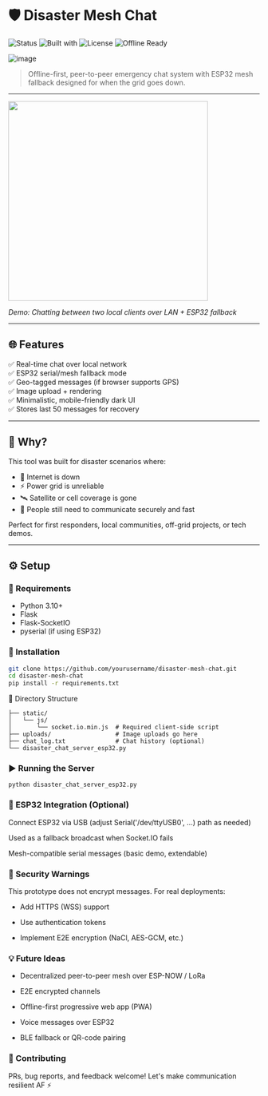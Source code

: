 # 🛡️ Disaster Mesh Chat

![Status](https://img.shields.io/badge/status-alpha-blueviolet)
![Built with](https://img.shields.io/badge/Python-3.10+-yellow?logo=python)
![License](https://img.shields.io/badge/license-MIT-green)
![Offline Ready](https://img.shields.io/badge/offline-mesh--compatible-critical)

![image](https://github.com/user-attachments/assets/7b27496f-40ef-473f-99e9-915dd43b9bb8)


> Offline-first, peer-to-peer emergency chat system with ESP32 mesh fallback  designed for when the grid goes down.

---


<img src="https://github.com/user-attachments/assets/045ac784-d472-43e2-a0ff-26c2a529b878" width="400"/>


*Demo: Chatting between two local clients over LAN + ESP32 fallback*

---

## 🌐 Features

✅ Real-time chat over local network  
✅ ESP32 serial/mesh fallback mode  
✅ Geo-tagged messages (if browser supports GPS)  
✅ Image upload + rendering  
✅ Minimalistic, mobile-friendly dark UI  
✅ Stores last 50 messages for recovery  

---

## 🧠 Why?

This tool was built for disaster scenarios where:

- 📡 Internet is down
- ⚡ Power grid is unreliable
- 🛰️ Satellite or cell coverage is gone
- 👥 People still need to communicate securely and fast

Perfect for first responders, local communities, off-grid projects, or tech demos.

---

## ⚙️ Setup

### 🔧 Requirements

- Python 3.10+
- Flask
- Flask-SocketIO
- pyserial (if using ESP32)

### 💾 Installation

```bash
git clone https://github.com/yourusername/disaster-mesh-chat.git
cd disaster-mesh-chat
pip install -r requirements.txt
```

📁 Directory Structure
```
├── static/
│   └── js/
│       └── socket.io.min.js  # Required client-side script
├── uploads/                  # Image uploads go here
├── chat_log.txt              # Chat history (optional)
└── disaster_chat_server_esp32.py
```

### ▶️ Running the Server
```
python disaster_chat_server_esp32.py
```

### 🔌 ESP32 Integration (Optional)
Connect ESP32 via USB (adjust Serial('/dev/ttyUSB0', ...) path as needed)

Used as a fallback broadcast when Socket.IO fails

Mesh-compatible serial messages (basic demo, extendable)

### 🔐 Security Warnings
This prototype does not encrypt messages. For real deployments:

- Add HTTPS (WSS) support

- Use authentication tokens

- Implement E2E encryption (NaCl, AES-GCM, etc.)

### 💡 Future Ideas
- Decentralized peer-to-peer mesh over ESP-NOW / LoRa

- E2E encrypted channels

- Offline-first progressive web app (PWA)

- Voice messages over ESP32

- BLE fallback or QR-code pairing

### 🤝 Contributing
PRs, bug reports, and feedback welcome!
Let's make communication resilient AF ⚡
